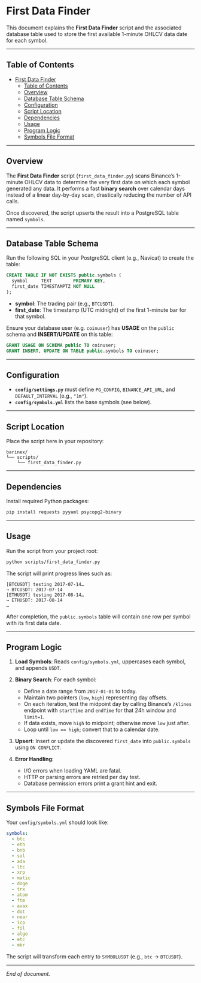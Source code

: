 # First Data Finder

This document explains the **First Data Finder** script and the associated database table used to store the first available 1-minute OHLCV data date for each symbol.

---

## Table of Contents

- [First Data Finder](#first-data-finder)
  - [Table of Contents](#table-of-contents)
  - [Overview](#overview)
  - [Database Table Schema](#database-table-schema)
  - [Configuration](#configuration)
  - [Script Location](#script-location)
  - [Dependencies](#dependencies)
  - [Usage](#usage)
  - [Program Logic](#program-logic)
  - [Symbols File Format](#symbols-file-format)

---

## Overview

The **First Data Finder** script (`first_data_finder.py`) scans Binance’s 1-minute OHLCV data to determine the very first date on which each symbol generated any data. It performs a fast **binary search** over calendar days instead of a linear day-by-day scan, drastically reducing the number of API calls.

Once discovered, the script upserts the result into a PostgreSQL table named `symbols`.

---

## Database Table Schema

Run the following SQL in your PostgreSQL client (e.g., Navicat) to create the table:

```sql
CREATE TABLE IF NOT EXISTS public.symbols (
  symbol     TEXT        PRIMARY KEY,
  first_date TIMESTAMPTZ NOT NULL
);
```

* **symbol**: The trading pair (e.g., `BTCUSDT`).
* **first\_date**: The timestamp (UTC midnight) of the first 1-minute bar for that symbol.

Ensure your database user (e.g. `coinuser`) has **USAGE** on the `public` schema and **INSERT/UPDATE** on this table:

```sql
GRANT USAGE ON SCHEMA public TO coinuser;
GRANT INSERT, UPDATE ON TABLE public.symbols TO coinuser;
```

---

## Configuration

* **`config/settings.py`** must define `PG_CONFIG`, `BINANCE_API_URL`, and `DEFAULT_INTERVAL` (e.g., `"1m"`).
* **`config/symbols.yml`** lists the base symbols (see below).

---

## Script Location

Place the script here in your repository:

```
barinex/
└── scripts/
    └── first_data_finder.py
```

---

## Dependencies

Install required Python packages:

```bash
pip install requests pyyaml psycopg2-binary
```

---

## Usage

Run the script from your project root:

```bash
python scripts/first_data_finder.py
```

The script will print progress lines such as:

```
[BTCUSDT] testing 2017-07-14…
→ BTCUSDT: 2017-07-14
[ETHUSDT] testing 2017-08-14…
→ ETHUSDT: 2017-08-14
…
```

After completion, the `public.symbols` table will contain one row per symbol with its first data date.

---

## Program Logic

1. **Load Symbols**: Reads `config/symbols.yml`, uppercases each symbol, and appends `USDT`.
2. **Binary Search**: For each symbol:

   * Define a date range from `2017-01-01` to today.
   * Maintain two pointers (`low`, `high`) representing day offsets.
   * On each iteration, test the midpoint day by calling Binance’s `/klines` endpoint with `startTime` and `endTime` for that 24h window and `limit=1`.
   * If data exists, move `high` to midpoint; otherwise move `low` just after.
   * Loop until `low == high`; convert that to a calendar date.
3. **Upsert**: Insert or update the discovered `first_date` into `public.symbols` using `ON CONFLICT`.
4. **Error Handling**:

   * I/O errors when loading YAML are fatal.
   * HTTP or parsing errors are retried per day test.
   * Database permission errors print a grant hint and exit.

---

## Symbols File Format

Your `config/symbols.yml` should look like:

```yaml
symbols:
  - btc
  - eth
  - bnb
  - sol
  - ada
  - ltc
  - xrp
  - matic
  - doge
  - trx
  - atom
  - ftm
  - avax
  - dot
  - near
  - icp
  - fil
  - algo
  - etc
  - mkr
```

The script will transform each entry to `SYMBOLUSDT` (e.g., `btc` → `BTCUSDT`).

---

*End of document.*
